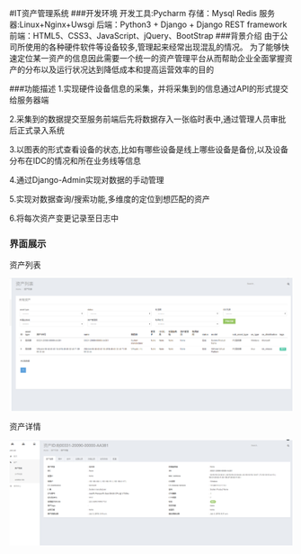 #IT资产管理系统
###开发环境
    开发工具:Pycharm
    存储：Mysql Redis
    服务器:Linux+Nginx+Uwsgi
    后端：Python3 + Django + Django REST framework
    前端：HTML5、CSS3、JavaScript、jQuery、BootStrap
###背景介绍
    由于公司所使用的各种硬件软件等设备较多,管理起来经常出现混乱的情况。
    为了能够快速定位某一资产的信息因此需要一个统一的资产管理平台从而帮助企业全面掌握资产的分布以及运行状况达到降低成本和提高运营效率的目的

###功能描述
1.实现硬件设备信息的采集，并将采集到的信息通过API的形式提交给服务器端

2.采集到的数据提交至服务前端后先将数据存入一张临时表中,通过管理人员审批后正式录入系统

3.以图表的形式查看设备的状态,比如有哪些设备是线上哪些设备是备份,以及设备分布在IDC的情况和所在业务线等信息

4.通过Django-Admin实现对数据的手动管理

5.实现对数据查询/搜索功能,多维度的定位到想匹配的资产

6.将每次资产变更记录至日志中


### 界面展示
 资产列表

![avatar](picture/CMDB1.png)

资产详情

![avatar](picture/CMDB2.png)
